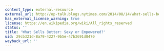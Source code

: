 ```yaml
---
content_type: external-resource
external_url: http://op-talk.blogs.nytimes.com/2014/08/14/what-sells-better-sexy-or-empowered/?_php=true&_type=blogs&_php=true&_type=blogs&_php=true&_type=blogs&_r=3
has_external_license_warning: true
license: https://en.wikipedia.org/wiki/All_rights_reserved
status: ''
title: 'What Sells Better: Sexy or Empowered?'
uid: 29cb321d-8a79-4227-9b5e-47b3691d8470
wayback_url: ''
---
```


